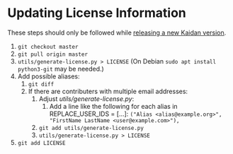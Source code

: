 # Updating License Information

These steps should only be followed while [releasing a new Kaidan version](release.md).

1. `git checkout master`
1. `git pull origin master`
1. `utils/generate-license.py > LICENSE` (On Debian `sudo apt install python3-git` may be needed.)
1. Add possible aliases:
	1. `git diff`
	1. If there are contributers with multiple email addresses:
		1. Adjust *utils/generate-license.py*:
			1. Add a line like the following for each alias in REPLACE_USER_IDS = [...]:
			`("Alias <alias@example.org>", "FirstName LastName <user@example.com>"),`
		1. `git add utils/generate-license.py`
		1. `utils/generate-license.py > LICENSE`
1. `git add LICENSE`
